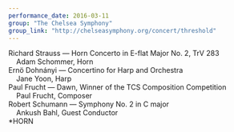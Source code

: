 ```yaml
---
performance_date: 2016-03-11
group: "The Chelsea Symphony"
group_link: "http://chelseasymphony.org/concert/threshold"
---
```

Richard Strauss — Horn Concerto in E-flat Major No. 2, TrV 283<br/>
 &nbsp;&nbsp;&nbsp;&nbsp;Adam Schommer, Horn<br/>
 Ernö Dohnányi — Concertino for Harp and Orchestra<br/>
 &nbsp;&nbsp;&nbsp;&nbsp;Jane Yoon, Harp<br/>
 Paul Frucht — Dawn, Winner of the TCS Composition Competition<br/>
 &nbsp;&nbsp;&nbsp;&nbsp;Paul Frucht, Composer<br/>
 Robert Schumann — Symphony No. 2 in C major<br/>
 &nbsp;&nbsp;&nbsp;&nbsp;Ankush Bahl, Guest Conductor<br/>
 *HORN

